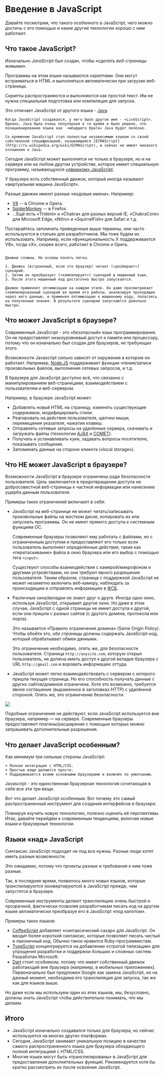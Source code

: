 # Введение в JavaScript

Давайте посмотрим, что такого особенного в JavaScript, чего можно достичь с его помощью и какие другие технологии хорошо с ним работают.

## Что такое JavaScript?

Изначально *JavaScript* был создан, чтобы *«сделать веб-страницы живыми»*.

Программы на этом языке называются *скриптами*. Они могут встраиваться в HTML и выполняться автоматически при загрузке веб-страницы.

Скрипты распространяются и выполняются как простой текст. Им не нужна специальная подготовка или компиляция для запуска.

Это отличает JavaScript от другого языка - [Java](https://ru.wikipedia.org/wiki/Java).

```smart header="Почему <u>Java</u>Script?"
Когда JavaScript создавался, у него было другое имя - «LiveScript». Однако, Java была очень популярная в то время и было решено, что позиционирование языка как  «младшего брата» Java будет полезно.

Со временем JavaScript стал полностью независимым языком со своей собственной спецификацией, называющейся [ECMAScript](http://ru.wikipedia.org/wiki/ECMAScript), и сейчас не имеет никакого отношения к Java.
```

Сегодня JavaScript может выполнятся не только в браузере, но и на сервере или на любом другом устройстве, которое имеет специальную программу, называющуюся [«движком» JavaScript](https://ru.wikipedia.org/wiki/%D0%94%D0%B2%D0%B8%D0%B6%D0%BE%D0%BA_JavaScript).

У браузере есть собственный движок, который иногда называют «виртуальная машина JavaScript».

Разные движки имеют разные «кодовые имена». Например:

- [V8](https://ru.wikipedia.org/wiki/V8_(%D0%B4%D0%B2%D0%B8%D0%B6%D0%BE%D0%BA_JavaScript)) -- в Chrome и Opera.
- [SpiderMonkey](https://ru.wikipedia.org/wiki/SpiderMonkey) -- в Firefox.
- ...Ещё есть «Trident» и «Chakra» для разных версий IE, «ChakraCore» для Microsoft Edge, «Nitro» и «SquirrelFish» для Safari и т.д.

Постарайтесь запомнить приведенные выше термины, они часто используются в статьях для разработчиков. Мы тоже будем их использовать. Например, если «функциональность X поддерживается V8», тогда «Х», скорее всего, работает в Chrome и Opera.

```smart header="Как работают движки?"

Движки сложны. Но основы понять легко.

1. Движок (встроенный, если это браузер) читает («разбирает») сценарий.
2. Затем он преобразует («компилирует») сценарий в машинный язык.
3. После этого машинный код достаточно быстро запускается.

Движок применяет оптимизации на каждом этапе. Он даже просматривает скомпилированный сценарий во время его работы, анализируя проходящие через него данные, и применяя оптимизации к машинному коду, полагаясь на полученные знания. В результате сценарии запускаются довольно быстро.
```

## Что может JavaScript в браузере?

Современный JavaScript - это «безопасный» язык программирования. Он не предоставляет низкоуровневый доступ к памяти или процессору, потому что он изначально был создан для браузеров, не требующих этого.

Возможности Javascript сильно зависят от окружения в котором он работает. Например, [Node.JS](https://ru.wikipedia.org/wiki/Node.js) поддерживает функции чтения/записи произвольных файлов, выполнения сетевых запросов, и т.д.

В браузере для JavaScript доступно всё, что связанно с манипулированием веб-страницами, взаимодействием с пользователем и веб-сервером.

Например, в браузере JavaScript может:

- Добавлять новый HTML на страницу, изменять существующее содержимое, модифицировать стили.
- Реагировать на действия пользователя, щелчки мыши, перемещения указателя, нажатия клавиш.
- Отправлять сетевые запросы на удалённые сервера, скачивать и загружать файлы (технологии [AJAX](https://ru.wikipedia.org/wiki/AJAX) и [COMET](https://ru.wikipedia.org/wiki/Comet_(%D0%BF%D1%80%D0%BE%D0%B3%D1%80%D0%B0%D0%BC%D0%BC%D0%B8%D1%80%D0%BE%D0%B2%D0%B0%D0%BD%D0%B8%D0%B5))).
- Получать и устанавливать куки, задавать вопросы посетителю, показывать сообщения.
- Запоминать данные на стороне клиента («local storage»).

## Что НЕ может JavaScript в браузере?

Возможности JavaScript в браузере ограничены ради безопасности пользователя. Цель заключается в предотвращении доступа не добросовестной веб-страницы к частной информации или нанесению ущерба данным пользователя.

Примеры таких ограничений включают в себя:

- JavaScript на веб-странице не может читать/записывать произвольные файлы на жестком диске, копировать их или запускать программы. Он не имеет прямого доступа к системным функциям ОС.

    Современные браузеры позволяют ему работать с файлами, но с ограниченным доступом и предоставляют его только если пользователь выполняет определённые действия, такие как «перетаскивание» файла в окно браузера или его выбор с помощью тега `<input>`.

    Существуют способы взаимодействия с камерой/микрофоном и другими устройствами, но они требуют явного разрешения пользователя. Таким образом, страница с поддержкой JavaScript не может незаметно включить веб-камеру, наблюдать за происходящим и отправлять информацию в [ФСБ](https://ru.wikipedia.org/wiki/%D0%A4%D0%B5%D0%B4%D0%B5%D1%80%D0%B0%D0%BB%D1%8C%D0%BD%D0%B0%D1%8F_%D1%81%D0%BB%D1%83%D0%B6%D0%B1%D0%B0_%D0%B1%D0%B5%D0%B7%D0%BE%D0%BF%D0%B0%D1%81%D0%BD%D0%BE%D1%81%D1%82%D0%B8_%D0%A0%D0%BE%D1%81%D1%81%D0%B8%D0%B9%D1%81%D0%BA%D0%BE%D0%B9_%D0%A4%D0%B5%D0%B4%D0%B5%D1%80%D0%B0%D1%86%D0%B8%D0%B8).
- Различные окна/вкладки не знают друг о друге. Иногда одно окно, используя JavaScript, открывает другое окно. Но даже в этом случае, JavaScript с одной страницы не имеет доступа к другой, если они пришли с разных сайтов (с другого домена, протокола или порта).

    Это называется «Правило ограничения домена» (Same Origin Policy). Чтобы обойти это, *обе страницы* должны содержать JavaScript-код, который обрабатывает обмен данными.

    Это ограничение необходимо, опять же, для безопасности пользователя. Страница `http://anysite.com`, которую открыл пользователь, не должна иметь доступ к другой вкладке браузера с URL `http://gmail.com` и воровать информацию оттуда.
- JavaScript может легко взаимодействовать с сервером с которого пришла текущая страница. Но его способность получать данные с других сайтов/доменов ограничена. Хотя это возможно, требуется явное соглашение (выраженное в заголовках HTTP) с удалённой стороной. Опять же, это ограничение безопасности.

![](limitations.png)

Подобные ограничения не действуют, если JavaScript используется вне браузера, например — на сервере. Современные браузеры предоставляют плагины/расширения с помощью которых можно запрашивать дополнительные разрешения.

## Что делает JavaScript особенным?

Как минимум *три* сильные стороны JavaScript:

```compare
+ Полная интеграция с HTML/CSS.
+ Простые вещи делаются просто.
+ Поддерживается всеми основными браузерами и включён по умолчанию.
```
Javascript - это единственная браузерная технология сочетающая в себе все эти три вещи.

Вот что делает JavaScript особенным. Вот почему это самый распространенный инструмент для создания интерфейсов в браузере.

Планируя изучить новую технологию, полезно оценить её перспективы. Итак, давайте перейдём к современным тенденциям, включая новые языки и браузерные технологии.


## Языки «над» JavaScript

Синтаксис JavaScript подходит не под все нужны. Разные люди хотят иметь разные возможности.

Это ожидаемо, потому что проекты разные и требования к ним тоже разные.

Так, в последнее время, появилось много новых языков, которые *транспилируются* (конвертируются) в JavaScript прежде, чем запустятся в браузере.

Современные инструменты делают транспиляцию очень быстрой и прозрачной, фактически позволяя разработчикам писать код на другом языке автоматически преобразуя его в JavaScript «под капотом».

Примеры таких языков:

- [CoffeeScript](http://coffeescript.org/) добавляет «синтаксический сахар» для JavaScript. Он вводит более короткий синтаксис, которые позволяет писать чистый и лаконичный код. Обычно такое нравится Ruby-программистам.
- [TypeScript](http://www.typescriptlang.org/) концентрируется на добавлении «строгой типизации» для упрощения разработки и поддержки больших и сложных систем. Разработан Microsoft.
- [Dart](https://www.dartlang.org/) стоит особняком, потому что имеет собственный движок работающий вне браузера (например, в мобильных приложениях). Первоначально был предложен Google как замена JavaScript, но на данный момент, необходима его транспиляция для запуска, так же как для языков выше.

Но даже если мы используем один из этих языков, мы, безусловно, должны знать JavaScript чтобы действительно понимать, что мы делаем.

## Итого

- JavaScript изначально создавался только для браузера, но сейчас используется на многих других платформах.
- Сегодня, JavaScript занимает уникальную позицию в качестве самого распространенного языка для браузера обладающего полной интеграцией с HTML/CSS.
- Многие языки могут быть «транспилированы» в JavaScript для предоставления дополнительных функций. Рекомендуется хотя бы кратко рассмотреть их после освоения JavaScript.
